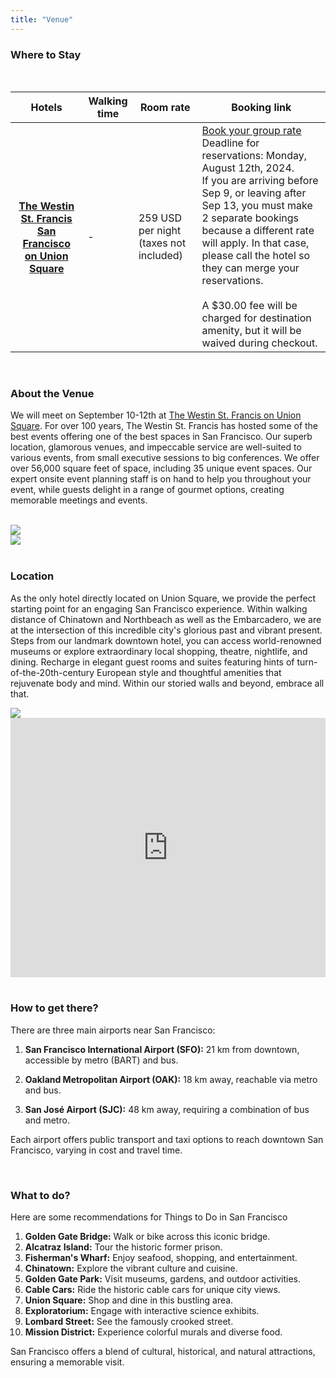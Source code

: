 ```yaml
---
title: "Venue" 
---
```


### Where to Stay

<br>

<table class="table border mb-4">
    <tr>
      <th scope="col">Hotels</th>
      <th scope="col">Walking time</th>
      <th scope="col">Room rate</th>
      <th scope="col">Booking link</th>
    </tr>
  <tbody>
    <tr>
      <th scope="row"><a href="https://www.marriott.com/event-reservations/reservation-link.mi?id=1709896400179&key=GRP&app=resvlink" target="_blank">The Westin St. Francis San Francisco on Union Square</a></th>
      <td>-</td>
      <td>259 USD per night (taxes not included)</td>
      <td><a href="https://www.marriott.com/event-reservations/reservation-link.mi?id=1709896400179&key=GRP&app=resvlink" target="_blank">Book your group rate</a><br>Deadline for reservations: Monday, August 12th, 2024. 
      <br>If you are arriving before Sep 9, or leaving after Sep 13, you must make 2 separate bookings because a different rate will apply. In that case, please call the hotel so they can merge your reservations.
      <br><br>
      A $30.00 fee will be charged for destination amenity, but it will be waived during checkout.
      </td>
    </tr>
  </tbody>
</table>

<br>

### About the Venue

We will meet on September 10-12th at [The Westin St. Francis on Union Square](https://www.marriott.com/en-us/hotels/sfouw-the-westin-st-francis-san-francisco-on-union-square/events/). For over 100 years, The Westin St. Francis has hosted some of the best events offering one of the best spaces in San Francisco. Our superb location, glamorous venues, and impeccable service are well-suited to various events, from small executive sessions to big conferences. We offer over 56,000 square feet of space, including 35 unique event spaces. Our expert onsite event planning staff is on hand to help you throughout your event, while guests delight in a range of gourmet options, creating memorable meetings and events.

<br>

<div class="container">
  <div class="row">
    <div class="col-sm">
      <img src="/images/blog/sfouw-ballroom.png" class="img-fluid mx-auto d-block">
      <br>
    </div>
    <div class="col-sm">
     <img src="/images/blog/sfouw-colonial.png" class="img-fluid mx-auto d-block">
    </div>
  </div>
</div>

<br>

### Location

As the only hotel directly located on Union Square, we provide the perfect starting point for an engaging San Francisco experience. Within walking distance of Chinatown and Northbeach as well as the Embarcadero, we are at the intersection of this incredible city's glorious past and vibrant present. Steps from our landmark downtown hotel, you can access world-renowned museums or explore extraordinary local shopping, theatre, nightlife, and dining. Recharge in elegant guest rooms and suites featuring hints of turn-of-the-20th-century European style and thoughtful amenities that rejuvenate body and mind. Within our storied walls and beyond, embrace all that.

<div class="container">
  <div class="row">
    <div class="col-sm">
      <img src="/images/blog/union-square.png" class="img-fluid mx-auto d-block">
      <br>
    </div>
    <div class="col-sm">
     <iframe src="https://www.google.com/maps/embed?pb=!1m17!1m12!1m3!1d3153.0953307081286!2d-122.4088333!3d37.78780559999999!2m3!1f0!2f0!3f0!3m2!1i1024!2i768!4f13.1!3m2!1m1!2zMzfCsDQ3JzE2LjEiTiAxMjLCsDI0JzMxLjgiVw!5e0!3m2!1sen!2smx!4v1707327202703!5m2!1sen!2smx" width="100%" height="415" style="border:0;" allowfullscreen="" loading="lazy" referrerpolicy="no-referrer-when-downgrade"></iframe>
    </div>
  </div>
</div>

<br>

### How to get there?

There are three main airports near San Francisco:

1. **San Francisco International Airport (SFO):** 21 km from downtown, accessible by metro (BART) and bus.

2. **Oakland Metropolitan Airport (OAK):** 18 km away, reachable via metro and bus.


3. **San José Airport (SJC):** 48 km away, requiring a combination of bus and metro.

Each airport offers public transport and taxi options to reach downtown San Francisco, varying in cost and travel time.

<br>

### What to do?

Here are some recommendations for Things to Do in San Francisco

1. **Golden Gate Bridge:** Walk or bike across this iconic bridge.
2. **Alcatraz Island:** Tour the historic former prison.
3. **Fisherman's Wharf:** Enjoy seafood, shopping, and entertainment.
4. **Chinatown:** Explore the vibrant culture and cuisine.
5. **Golden Gate Park:** Visit museums, gardens, and outdoor activities.
6. **Cable Cars:** Ride the historic cable cars for unique city views.
7. **Union Square:** Shop and dine in this bustling area.
8. **Exploratorium:** Engage with interactive science exhibits.
9. **Lombard Street:** See the famously crooked street.
10. **Mission District:** Experience colorful murals and diverse food.

San Francisco offers a blend of cultural, historical, and natural attractions, ensuring a memorable visit.
